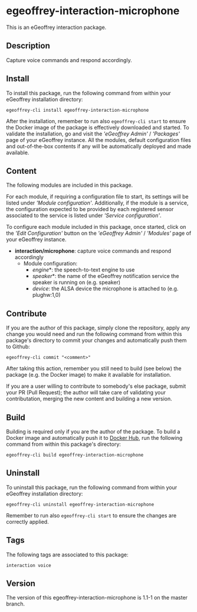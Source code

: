 # egeoffrey-interaction-microphone

This is an eGeoffrey interaction package.

## Description

Capture voice commands and respond accordingly.

## Install

To install this package, run the following command from within your eGeoffrey installation directory:
```
egeoffrey-cli install egeoffrey-interaction-microphone
```
After the installation, remember to run also `egeoffrey-cli start` to ensure the Docker image of the package is effectively downloaded and started.
To validate the installation, go and visit the *'eGeoffrey Admin'* / *'Packages'* page of your eGeoffrey instance. All the modules, default configuration files and out-of-the-box contents if any will be automatically deployed and made available.
## Content

The following modules are included in this package.

For each module, if requiring a configuration file to start, its settings will be listed under *'Module configuration'*. Additionally, if the module is a service, the configuration expected to be provided by each registered sensor associated to the service is listed under *'Service configuration'*.

To configure each module included in this package, once started, click on the *'Edit Configuration'* button on the *'eGeoffrey Admin'* / *'Modules'* page of your eGeoffrey instance.
- **interaction/microphone**: capture voice commands and respond accordingly
  - Module configuration:
    - *engine**: the speech-to-text engine to use
    - *speaker**: the name of the eGeoffrey notification service the speaker is running on (e.g. speaker)
    - *device*: the ALSA device the microphone is attached to (e.g. plughw:1,0)

## Contribute

If you are the author of this package, simply clone the repository, apply any change you would need and run the following command from within this package's directory to commit your changes and automatically push them to Github:
```
egeoffrey-cli commit "<comment>"
```
After taking this action, remember you still need to build (see below) the package (e.g. the Docker image) to make it available for installation.

If you are a user willing to contribute to somebody's else package, submit your PR (Pull Request); the author will take care of validating your contributation, merging the new content and building a new version.

## Build

Building is required only if you are the author of the package. To build a Docker image and automatically push it to [Docker Hub](https://hub.docker.com/r/egeoffrey/egeoffrey-interaction-microphone), run the following command from within this package's directory:
```
egeoffrey-cli build egeoffrey-interaction-microphone
```

## Uninstall

To uninstall this package, run the following command from within your eGeoffrey installation directory:
```
egeoffrey-cli uninstall egeoffrey-interaction-microphone
```
Remember to run also `egeoffrey-cli start` to ensure the changes are correctly applied.
## Tags

The following tags are associated to this package:
```
interaction voice
```

## Version

The version of this egeoffrey-interaction-microphone is 1.1-1 on the master branch.
